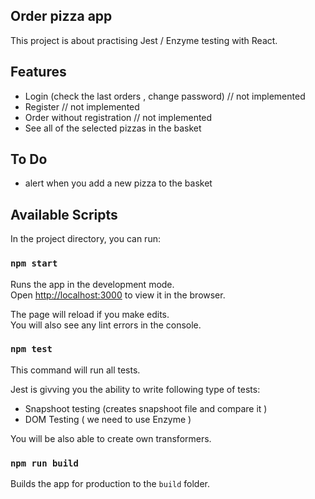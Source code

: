 

## Order pizza app 
This project is about practising Jest / Enzyme testing with React. 



## Features
 - Login (check the last orders , change password) // not implemented
 - Register // not implemented
 - Order without registration // not implemented
 - See all of the selected pizzas in the basket


## To Do 
 - alert when you add a new pizza to the basket 


## Available Scripts

In the project directory, you can run:

### `npm start`

Runs the app in the development mode.<br>
Open [http://localhost:3000](http://localhost:3000) to view it in the browser.

The page will reload if you make edits.<br>
You will also see any lint errors in the console.

### `npm test`

This command will run all tests. 

Jest is givving you the ability to write following type of tests: 

 - Snapshoot testing  (creates snapshoot file and compare it )
 - DOM Testing ( we need to use Enzyme )

You will be also able to create own transformers. 


### `npm run build`

Builds the app for production to the `build` folder.